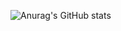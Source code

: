 ![Anurag's GitHub stats](https://github-readme-stats.vercel.app/api?username=anoopshukla22&hide=contribs,prs)
